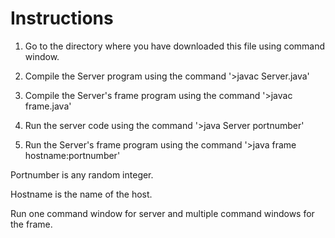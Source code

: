 # Instructions

1. Go to the directory where you have downloaded this file using command window.

2. Compile the Server program using the command '>javac Server.java'

3. Compile the Server's frame program using the command '>javac frame.java'

4. Run the server code using the command '>java Server portnumber'

5. Run the Server's frame program using the command '>java frame hostname:portnumber'


Portnumber is any random integer.

Hostname is the name of the host.

Run one command window for server and multiple command windows for the frame.
